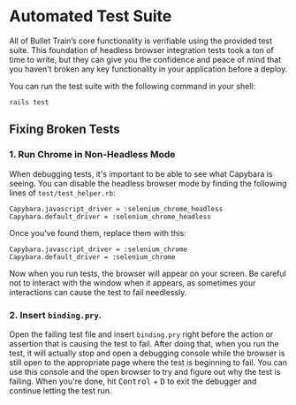 # Automated Test Suite
All of Bullet Train’s core functionality is verifiable using the provided test suite. This foundation of headless browser integration tests took a ton of time to write, but they can give you the confidence and peace of mind that you haven't broken any key functionality in your application before a deploy.

You can run the test suite with the following command in your shell:

```
rails test
```

## Fixing Broken Tests

### 1. Run Chrome in Non-Headless Mode

When debugging tests, it's important to be able to see what Capybara is seeing. You can disable the headless browser mode by finding the following lines of `test/test_helper.rb`:

```
Capybara.javascript_driver = :selenium_chrome_headless
Capybara.default_driver = :selenium_chrome_headless
```

Once you've found them, replace them with this:

```
Capybara.javascript_driver = :selenium_chrome
Capybara.default_driver = :selenium_chrome
```

Now when you run tests, the browser will appear on your screen. Be careful not to interact with the window when it appears, as sometimes your interactions can cause the test to fail needlessly.

### 2. Insert `binding.pry`.

Open the failing test file and insert `binding.pry` right before the action or assertion that is causing the test to fail. After doing that, when you run the test, it will actually stop and open a debugging console while the browser is still open to the appropriate page where the test is beginning to fail. You can use this console and the open browser to try and figure out why the test is failing. When you're done, hit <kbd>Control</kbd> + <kbd>D</kbd> to exit the debugger and continue letting the test run.
